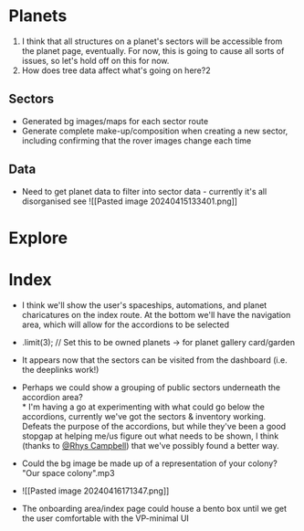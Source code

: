 # Planets
1. I think that all structures on a planet's sectors will be accessible from the planet page, eventually. For now, this is going to cause all sorts of issues, so let's hold off on this for now.
2. How does tree data affect what's going on here?2
## Sectors
* Generated bg images/maps for each sector route
* Generate complete make-up/composition when creating a new sector, including confirming that the rover images change each time

## Data
* Need to get planet data to filter into sector data - currently it's all disorganised see ![[Pasted image 20240415133401.png]]

# Explore

# Index
* I think we'll show the user's spaceships, automations, and planet charicatures on the index route. At the bottom we'll have the navigation area, which will allow for the accordions to be selected
* .limit(3); // Set this to be owned planets -> for planet gallery card/garden
* It appears now that the sectors can be visited from the dashboard (i.e. the deeplinks work!)
* Perhaps we could show a grouping of public sectors underneath the accordion area?\
		* I'm having a go at experimenting with what could go below the accordions, currently we've got the sectors & inventory working. Defeats the purpose of the accordions, but while they've been a good stopgap at helping me/us figure out what needs to be shown, I think (thanks to [@Rhys Campbell](https://signalkineticsgroup.slack.com/team/U05MVAXPMCL)) that we've possibly found a better way.  
* Could the bg image be made up of a representation of your colony? "Our space colony".mp3
* ![[Pasted image 20240416171347.png]]

* The onboarding area/index page could house a bento box until we get the user comfortable with the VP-minimal UI